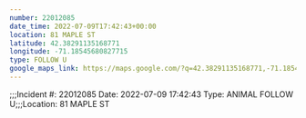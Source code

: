 ```yaml
---
number: 22012085
date_time: 2022-07-09T17:42:43+00:00
location: 81 MAPLE ST
latitude: 42.38291135168771
longitude: -71.18545680827715
type: FOLLOW U
google_maps_link: https://maps.google.com/?q=42.38291135168771,-71.18545680827715
---
```


;;;Incident #: 22012085  Date: 2022-07-09 17:42:43   Type: ANIMAL FOLLOW U;;;Location: 81 MAPLE ST
